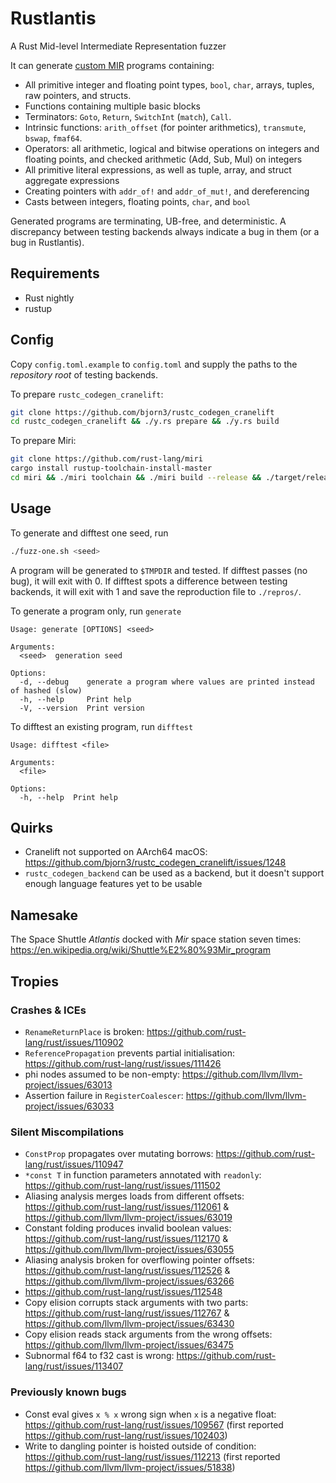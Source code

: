 # Rustlantis
A Rust Mid-level Intermediate Representation fuzzer

It can generate [custom MIR](https://doc.rust-lang.org/std/intrinsics/mir/index.html) programs containing:
- All primitive integer and floating point types, `bool`, `char`, arrays,
tuples, raw pointers, and structs.
- Functions containing multiple basic blocks
- Terminators: `Goto`, `Return`, `SwitchInt` (`match`), `Call`.
- Intrinsic functions: `arith_offset` (for pointer arithmetics), `transmute`,
`bswap`, `fmaf64`.
- Operators: all arithmetic, logical and bitwise operations on integers
and floating points, and checked arithmetic (Add, Sub, Mul) on integers
- All primitive literal expressions, as well as tuple, array, and struct
aggregate expressions
- Creating pointers with `addr_of!` and `addr_of_mut!`, and dereferencing
- Casts between integers, floating points, `char`, and `bool`

Generated programs are terminating, UB-free, and deterministic. A discrepancy between testing backends
always indicate a bug in them (or a bug in Rustlantis).

## Requirements
- Rust nightly
- rustup

## Config
Copy `config.toml.example` to `config.toml` and supply the paths to the *repository root* of testing backends.

To prepare `rustc_codegen_cranelift`:
```bash
git clone https://github.com/bjorn3/rustc_codegen_cranelift
cd rustc_codegen_cranelift && ./y.rs prepare && ./y.rs build
```

To prepare Miri:
```bash
git clone https://github.com/rust-lang/miri
cargo install rustup-toolchain-install-master
cd miri && ./miri toolchain && ./miri build --release && ./target/release/cargo-miri miri setup
```

## Usage

To generate and difftest one seed, run

```bash
./fuzz-one.sh <seed>
```

A program will be generated to `$TMPDIR` and tested. If difftest passes (no bug), it will exit with 0. If difftest spots a difference between testing backends, it will exit with 1 and save the reproduction file to `./repros/`.

To generate a program only, run `generate`
```
Usage: generate [OPTIONS] <seed>

Arguments:
  <seed>  generation seed

Options:
  -d, --debug    generate a program where values are printed instead of hashed (slow)
  -h, --help     Print help
  -V, --version  Print version
```

To difftest an existing program, run `difftest`
```
Usage: difftest <file>

Arguments:
  <file>  

Options:
  -h, --help  Print help
```

## Quirks
- Cranelift not supported on AArch64 macOS: https://github.com/bjorn3/rustc_codegen_cranelift/issues/1248
- `rustc_codegen_backend` can be used as a backend, but it doesn't support enough language features yet to be usable

## Namesake
The Space Shuttle *Atlantis* docked with *Mir* space station seven times: https://en.wikipedia.org/wiki/Shuttle%E2%80%93Mir_program

## Tropies

### Crashes & ICEs
- `RenameReturnPlace` is broken: https://github.com/rust-lang/rust/issues/110902
- `ReferencePropagation` prevents partial initialisation: https://github.com/rust-lang/rust/issues/111426
- phi nodes assumed to be non-empty: https://github.com/llvm/llvm-project/issues/63013
- Assertion failure in `RegisterCoalescer`: https://github.com/llvm/llvm-project/issues/63033

### Silent Miscompilations
- `ConstProp` propagates over mutating borrows: https://github.com/rust-lang/rust/issues/110947
- `*const T` in function parameters annotated with `readonly`: https://github.com/rust-lang/rust/issues/111502
- Aliasing analysis merges loads from different offsets: https://github.com/rust-lang/rust/issues/112061 & https://github.com/llvm/llvm-project/issues/63019
- Constant folding produces invalid boolean values: https://github.com/rust-lang/rust/issues/112170 & https://github.com/llvm/llvm-project/issues/63055
- Aliasing analysis broken for overflowing pointer offsets: https://github.com/rust-lang/rust/issues/112526 & https://github.com/llvm/llvm-project/issues/63266
- https://github.com/rust-lang/rust/issues/112548
- Copy elision corrupts stack arguments with two parts: https://github.com/rust-lang/rust/issues/112767 & https://github.com/llvm/llvm-project/issues/63430
- Copy elision reads stack arguments from the wrong offsets: https://github.com/llvm/llvm-project/issues/63475
- Subnormal f64 to f32 cast is wrong: https://github.com/rust-lang/rust/issues/113407

### Previously known bugs
- Const eval gives `x % x` wrong sign when `x` is a negative float: https://github.com/rust-lang/rust/issues/109567 (first reported https://github.com/rust-lang/rust/issues/102403)
- Write to dangling pointer is hoisted outside of condition: https://github.com/rust-lang/rust/issues/112213 (first reported https://github.com/llvm/llvm-project/issues/51838)